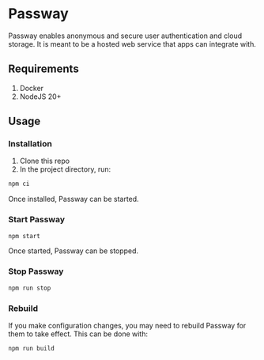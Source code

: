 # Passway

Passway enables anonymous and secure user authentication and cloud storage. It is meant to be a hosted web service that apps can integrate with.

## Requirements

1. Docker
2. NodeJS 20+

## Usage

### Installation

1. Clone this repo
2. In the project directory, run:

```sh
npm ci
```

Once installed, Passway can be started.

### Start Passway

```sh
npm start
```

Once started, Passway can be stopped.

### Stop Passway

```sh
npm run stop
```

### Rebuild

If you make configuration changes, you may need to rebuild Passway for them to take effect. This can be done with:

```sh
npm run build
```
